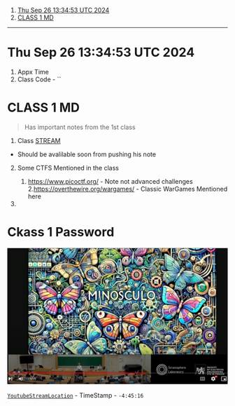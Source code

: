 1. [Thu Sep 26 13:34:53 UTC 2024](#thu-sep-26-133453-utc-2024)
2. [CLASS 1 MD](#class-1-md)

---

# Thu Sep 26 13:34:53 UTC 2024

1. Appx Time
2. Class Code - ``

# CLASS 1 MD

> Has important notes from the 1st class

1. Class [STREAM](https://www.youtube.com/watch?v=ye8lGXTcdCE&list=PLQL6z4JeTTQkqF6KkcZZDi2KFwky9SQpq&index=1)

- Should be avalilable soon from pushing his note

2. Some CTFS Mentioned in the class

   1. https://www.picoctf.org/ - Note not advanced challenges 2.https://overthewire.org/wargames/ - Classic WarGames Mentioned here

3.

# Ckass 1 Password 

[![](./gfx/class1.jpg)](https://www.youtube.com/live/ye8lGXTcdCE?si=XTFdvivysrR5vEkS)

[`YoutubeStreamLocation`](https://www.youtube.com/live/ye8lGXTcdCE?si=XTFdvivysrR5vEkS) - TimeStamp - `-4:45:16`